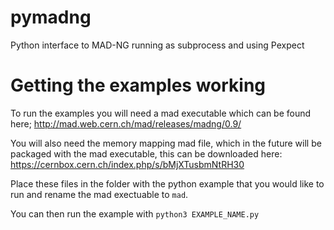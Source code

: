 # pymadng
Python interface to MAD-NG running as subprocess and using Pexpect 

Getting the examples working
============================

To run the examples you will need a mad executable which can be found here; http://mad.web.cern.ch/mad/releases/madng/0.9/

You will also need the memory mapping mad file, which in the future will be packaged with the mad executable, this can be downloaded here: 
https://cernbox.cern.ch/index.php/s/bMjXTusbmNtRH30

Place these files in the folder with the python example that you would like to run and rename the mad exectuable to `mad`.

You can then run the example with `python3 EXAMPLE_NAME.py`
